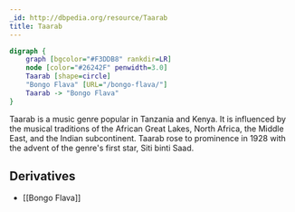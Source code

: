 ```yaml
---
_id: http://dbpedia.org/resource/Taarab
title: Taarab
---
```


```dot
digraph {
	graph [bgcolor="#F3DDB8" rankdir=LR]
	node [color="#26242F" penwidth=3.0]
	Taarab [shape=circle]
	"Bongo Flava" [URL="/bongo-flava/"]
	Taarab -> "Bongo Flava"
}
```

Taarab is a music genre popular in Tanzania and Kenya. It is influenced by the musical traditions of the African Great Lakes, North Africa, the Middle East, and the Indian subcontinent. Taarab rose to prominence in 1928 with the advent of the genre's first star, Siti binti Saad.

## Derivatives
- [[Bongo Flava]]
